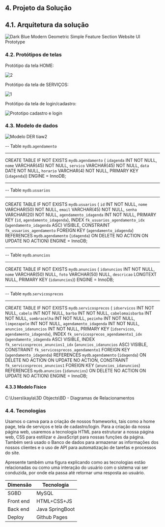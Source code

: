 ## 4. Projeto da Solução

## 4.1. Arquitetura da solução

![Dark Blue Modern Geometric Simple Feature Section Website UI Prototype](https://github.com/ICEI-PUC-Minas-PSG-ADS-TI/psg-ads-2024-1-p2-tiapn-7358-1-01-Afiados-Estilosos/assets/129122228/fb674859-0b2d-4be4-9ef8-865aabf7b54b)

### 4.2. Protótipos de telas

 Protótipo da tela HOME:

 ![2](https://github.com/ICEI-PUC-Minas-PSG-ADS-TI/psg-ads-2024-1-p2-tiapn-7358-1-01-Afiados-Estilosos/assets/129122228/0051c434-f476-4c98-bc40-de97cc41c3bd)

 Protótipo da tela de SERVIÇOS:

 ![1](https://github.com/ICEI-PUC-Minas-PSG-ADS-TI/psg-ads-2024-1-p2-tiapn-7358-1-01-Afiados-Estilosos/assets/129122228/bbdbdc6c-8223-42bd-ba6a-4f8e9dab09cd)

Protótipo da tela de login/cadastro:

![Prototipo cadastro e login](https://github.com/ICEI-PUC-Minas-PSG-ADS-TI/psg-ads-2024-1-p2-tiapn-7358-1-01-Afiados-Estilosos/assets/129122228/d8932b39-80de-483a-b26c-de25e91b10e4)


### 4.3. Modelo de dados


![Modelo DER tiaw2](https://github.com/ICEI-PUC-Minas-PSG-ADS-TI/psg-ads-2024-1-p2-tiapn-7358-1-01-Afiados-Estilosos/assets/129122228/edf35552-3f42-4869-a1d6-702c574dc10d)



-- Table `mydb`.`agendamento`
-- -----------------------------------------------------
CREATE TABLE IF NOT EXISTS `mydb`.`agendamento` (
  `idagenda` INT NOT NULL,
  `nome` VARCHAR(45) NOT NULL,
  `servico` VARCHAR(45) NOT NULL,
  `data` DATE NOT NULL,
  `horario` VARCHAR(4) NOT NULL,
  PRIMARY KEY (`idagenda`))
ENGINE = InnoDB;


-- -----------------------------------------------------
-- Table `mydb`.`usuarios`
-- -----------------------------------------------------
CREATE TABLE IF NOT EXISTS `mydb`.`usuarios` (
  `id` INT NOT NULL,
  `nome` VARCHAR(50) NOT NULL,
  `email` VARCHAR(45) NOT NULL,
  `senha` VARCHAR(20) NOT NULL,
  `agendamento_idagenda` INT NOT NULL,
  PRIMARY KEY (`id`, `agendamento_idagenda`),
  INDEX `fk_usuarios_agendamento_idx` (`agendamento_idagenda` ASC) VISIBLE,
  CONSTRAINT `fk_usuarios_agendamento`
    FOREIGN KEY (`agendamento_idagenda`)
    REFERENCES `mydb`.`agendamento` (`idagenda`)
    ON DELETE NO ACTION
    ON UPDATE NO ACTION)
ENGINE = InnoDB;


-- -----------------------------------------------------
-- Table `mydb`.`anuncios`
-- -----------------------------------------------------
CREATE TABLE IF NOT EXISTS `mydb`.`anuncios` (
  `idanuncios` INT NOT NULL,
  `nome` VARCHAR(50) NULL,
  `foto` VARCHAR(50) NULL,
  `descricao` LONGTEXT NULL,
  PRIMARY KEY (`idanuncios`))
ENGINE = InnoDB;


-- -----------------------------------------------------
-- Table `mydb`.`servicosprecos`
-- -----------------------------------------------------
CREATE TABLE IF NOT EXISTS `mydb`.`servicosprecos` (
  `idservicos` INT NOT NULL,
  `cabelo` INT NOT NULL,
  `barba` INT NOT NULL,
  `cabelomaisbarba` INT NOT NULL,
  `sombracelha` INT NOT NULL,
  `pezinho` INT NOT NULL,
  `limpezapele` INT NOT NULL,
  `agendamento_idagenda` INT NOT NULL,
  `anuncios_idanuncios` INT NOT NULL,
  PRIMARY KEY (`idservicos`, `agendamento_idagenda`),
  INDEX `fk_servicosprecos_agendamento1_idx` (`agendamento_idagenda` ASC) VISIBLE,
  INDEX `fk_servicosprecos_anuncios1_idx` (`anuncios_idanuncios` ASC) VISIBLE,
  CONSTRAINT `fk_servicosprecos_agendamento1`
    FOREIGN KEY (`agendamento_idagenda`)
    REFERENCES `mydb`.`agendamento` (`idagenda`)
    ON DELETE NO ACTION
    ON UPDATE NO ACTION,
  CONSTRAINT `fk_servicosprecos_anuncios1`
    FOREIGN KEY (`anuncios_idanuncios`)
    REFERENCES `mydb`.`anuncios` (`idanuncios`)
    ON DELETE NO ACTION
    ON UPDATE NO ACTION)
ENGINE = InnoDB;


#### 4.3.3 Modelo Físico

C:\Users\kayla\3D Objects\BD - Diagramas de Relacionamentos



### 4.4. Tecnologias

Usamos o canva para a criação de nossos frameworks, tais como a home page, tela de serviços e tela de cadastro/login. Para a criação da nossa página web, usaremos a tecnologia HTML para estruturar a nossa página web, CSS para estilizar e JavaScript para nossas funções da página. Também será usado o Banco de dados para armazenar as informações dos nossos clientes e o uso de API para automatização de tarefas e processos do site. 

Apresente também uma figura explicando como as tecnologias estão relacionadas ou como uma interação do usuário com o sistema vai ser conduzida, por onde ela passa até retornar uma resposta ao usuário.


| **Dimensão**   | **Tecnologia**  |
| ---            | ---             |
| SGBD           | MySQL           |
| Front end      | HTML+CSS+JS     |
| Back end       | Java SpringBoot |
| Deploy         | Github Pages    |

